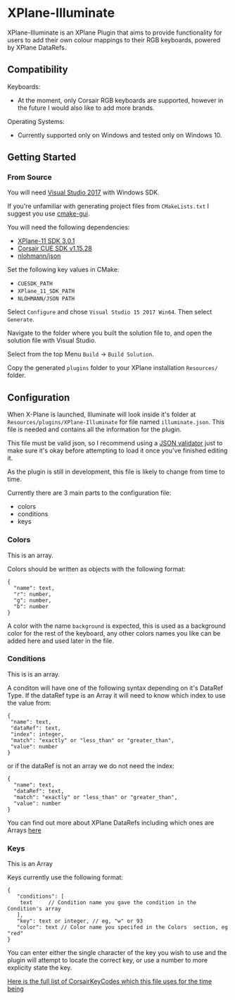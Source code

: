 # XPlane-Illuminate
XPlane-Illuminate is an XPlane Plugin that aims to provide functionality for users to add their own colour mappings to their RGB keyboards, powered by XPlane DataRefs.

## Compatibility
Keyboards:
- At the moment, only Corsair RGB keyboards are supported, however in the future I would also like to add more brands.

Operating Systems:
- Currently supported only on Windows and tested only on Windows 10.
## Getting Started 
### From Source
You will need [Visual Studio 2017](https://docs.microsoft.com/en-us/visualstudio/install/install-visual-studio?view=vs-2017) with Windows SDK.

If you're unfamiliar with generating project files from `CMakeLists.txt` I suggest you use [cmake-gui](https://cmake.org/download/).

You will need the following dependencies:
- [XPlane-11 SDK 3.0.1](https://developer.x-plane.com/sdk/plugin-sdk-downloads/)
- [Corsair CUE SDK v1.15.28](http://forum.corsair.com/v3/showthread.php?t=156813)
- [nlohmann/json](https://github.com/nlohmann/json)

Set the following key values in CMake:
- `CUESDK_PATH`
- `XPlane_11_SDK_PATH`
- `NLOHMANN/JSON PATH`

Select `Configure` and chose `Visual Studio 15 2017 Win64`. Then select `Generate`.

Navigate to the folder where you built the solution file to, and open the solution file with Visual Studio.

Select from the top Menu `Build` -> `Build Solution`.

Copy the generated `plugins` folder to your XPlane installation `Resources/` folder.

## Configuration
When X-Plane is launched, Illuminate will look inside it's folder at `Resources/plugins/XPlane-Illuminate` for file named `illuminate.json`. This file is needed and contains all the information for the plugin.

This file must be valid json, so I recommend using a [JSON validator](https://jsonformatter.curiousconcept.com) just to make sure it's okay before attempting to load it once you've finished editing it.

As the plugin is still in development, this file is likely to change from time to time.

Currently there are 3 main parts to the configuration file:
- colors 
- conditions
- keys

### Colors
This is an array.

Colors should be written as objects with the following format:
```
{
  "name": text,
  "r": number,
  "g": number,
  "b": number
}
```
A color with the name `background` is expected, this is used as a background color for the rest of the keyboard, any other colors names you like can be added here and used later in the file.

### Conditions
This is is an array.

A conditon will have one of the following syntax depending on it's DataRef Type.
If the dataRef type is an Array it will need to know which index to use the value from:
```
{
 "name": text,
 "dataRef": text,
 "index": integer,
 "match": "exactly" or "less_than" or "greater_than",
 "value": number
}
```
or if the dataRef is not an array we do not need the index:
```
{
  "name": text,
  "dataRef": text,
  "match": "exactly" or "less_than" or "greater_than",
  "value": number
}
```
You can find out more about XPlane DataRefs including which ones are Arrays [here](http://www.xsquawkbox.net/xpsdk/docs/DataRefs.html)
### Keys
This is an Array

Keys currently use the following format:
```
{
   "conditions": [
    text     // Condition name you gave the condition in the Condition's array
   ],
   "key": text or integer, // eg, "w" or 93
   "color": text // Color name you specifed in the Colors  section, eg "red"
}
```
You can enter either the single character of the key you wish to use and the plugin will attempt to locate the correct key, or use a number to more explicity state the key.

[Here is the full list of CorsairKeyCodes which this file uses for the time being](https://gist.github.com/EdwardAndrew/28ea357712846e7e2075a8cda8e16513)
